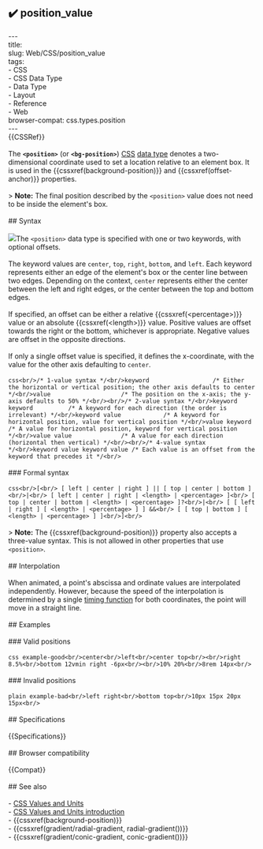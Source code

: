 ## ✔️ position_value 
 ---<br/>title: <position><br/>slug: Web/CSS/position_value<br/>tags:<br/>  - CSS<br/>  - CSS Data Type<br/>  - Data Type<br/>  - Layout<br/>  - Reference<br/>  - Web<br/>browser-compat: css.types.position<br/>---<br/>{{CSSRef}}<br/><br/>The **`<position>`** (or **`<bg-position>`**) [CSS](/en-US/docs/Web/CSS) [data type](/en-US/docs/Web/CSS/CSS_Types) denotes a two-dimensional coordinate used to set a location relative to an element box. It is used in the {{cssxref(background-position)}} and {{cssxref(offset-anchor)}} properties.<br/><br/>> **Note:** The final position described by the `<position>` value does not need to be inside the element's box.<br/><br/>## Syntax<br/><br/>![](position_type.png)The `<position>` data type is specified with one or two keywords, with optional offsets.<br/><br/>The keyword values are `center`, `top`, `right`, `bottom`, and `left`. Each keyword represents either an edge of the element's box or the center line between two edges. Depending on the context, `center` represents either the center between the left and right edges, or the center between the top and bottom edges.<br/><br/>If specified, an offset can be either a relative {{cssxref(&lt;percentage&gt;)}} value or an absolute {{cssxref(&lt;length&gt;)}} value. Positive values are offset towards the right or the bottom, whichever is appropriate. Negative values are offset in the opposite directions.<br/><br/>If only a single offset value is specified, it defines the x-coordinate, with the value for the other axis defaulting to `center`.<br/><br/>```css<br/>/* 1-value syntax */<br/>keyword                  /* Either the horizontal or vertical position; the other axis defaults to center */<br/>value                    /* The position on the x-axis; the y-axis defaults to 50% */<br/><br/>/* 2-value syntax */<br/>keyword keyword          /* A keyword for each direction (the order is irrelevant) */<br/>keyword value            /* A keyword for horizontal position, value for vertical position */<br/>value keyword            /* A value for horizontal position, keyword for vertical position */<br/>value value              /* A value for each direction (horizontal then vertical) */<br/><br/>/* 4-value syntax */<br/>keyword value keyword value /* Each value is an offset from the keyword that precedes it */<br/>```<br/><br/>### Formal syntax<br/><br/>```css<br/>[<br/> [ left | center | right ] || [ top | center | bottom ]<br/>|<br/> [ left | center | right | <length> | <percentage> ]<br/> [ top | center | bottom | <length> | <percentage> ]?<br/>|<br/> [ [ left | right ] [ <length> | <percentage> ] ] &&<br/> [ [ top | bottom ] [ <length> | <percentage> ] ]<br/>]<br/>```<br/><br/>> **Note:** The {{cssxref(background-position)}} property also accepts a three-value syntax. This is not allowed in other properties that use `<position>`.<br/><br/>## Interpolation<br/><br/>When animated, a point's abscissa and ordinate values are interpolated independently. However, because the speed of the interpolation is determined by a single [timing function](/en-US/docs/Web/CSS/easing-function) for both coordinates, the point will move in a straight line.<br/><br/>## Examples<br/><br/>### Valid positions<br/><br/>```css example-good<br/>center<br/>left<br/>center top<br/><br/>right 8.5%<br/>bottom 12vmin right -6px<br/><br/>10% 20%<br/>8rem 14px<br/>```<br/><br/>### Invalid positions<br/><br/>```plain example-bad<br/>left right<br/>bottom top<br/>10px 15px 20px 15px<br/>```<br/><br/>## Specifications<br/><br/>{{Specifications}}<br/><br/>## Browser compatibility<br/><br/>{{Compat}}<br/><br/>## See also<br/><br/>- [CSS Values and Units](/en-US/docs/Web/CSS/CSS_Values_and_Units)<br/>- [CSS Values and Units introduction](/en-US/docs/Learn/CSS/Building_blocks/Values_and_units)<br/>- {{cssxref(background-position)}}<br/>- {{cssxref(gradient/radial-gradient, radial-gradient())}}<br/>- {{cssxref(gradient/conic-gradient, conic-gradient())}}<br/>